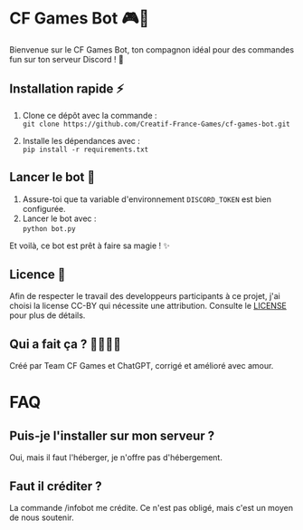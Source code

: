 # CF Games Bot 🎮🤖

Bienvenue sur le CF Games Bot, ton compagnon idéal pour des commandes fun sur ton serveur Discord ! 🚀

## Installation rapide ⚡

1. Clone ce dépôt avec la commande :  
   `git clone https://github.com/Creatif-France-Games/cf-games-bot.git`
   
2. Installe les dépendances avec :  
   `pip install -r requirements.txt`

## Lancer le bot 🚀

1. Assure-toi que ta variable d'environnement `DISCORD_TOKEN` est bien configurée.  
2. Lancer le bot avec :  
   `python bot.py`

Et voilà, ce bot est prêt à faire sa magie ! ✨

## Licence 📜

Afin de respecter le travail des developpeurs participants à ce projet, j'ai choisi la license CC-BY qui nécessite une attribution. Consulte le [LICENSE](LICENSE) pour plus de détails.

## Qui a fait ça ? 👨‍💻👩‍💻

Créé par Team CF Games et ChatGPT, corrigé et amélioré avec amour.
 
# FAQ 

## Puis-je l'installer sur mon serveur ?
Oui, mais il faut l'héberger, je n'offre pas d'hébergement.
## Faut il créditer ?
La commande /infobot me crédite. Ce n'est pas obligé, mais c'est un moyen de nous soutenir.
